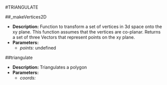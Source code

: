 #TRIANGULATE    

##_makeVertices2D  
* **Description:** Function to transform a set of vertices in 3d space onto the xy plane.
This function assumes that the vertices are co-planar.
Returns a set of three Vectors that represent points on the xy plane.  
* **Parameters:**  
  * *points:* undefined  
  
##triangulate  
* **Description:** Triangulates a polygon  
* **Parameters:**  
  * *coords:* 
  
  

